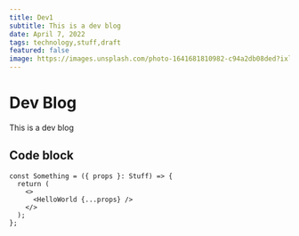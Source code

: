 ```yaml
---
title: Dev1
subtitle: This is a dev blog
date: April 7, 2022
tags: technology,stuff,draft
featured: false
image: https://images.unsplash.com/photo-1641681810982-c94a2db08ded?ixlib=rb-1.2.1&ixid=MnwxMjA3fDB8MHx0b3BpYy1mZWVkfDE2fHJuU0tESHd3WVVrfHxlbnwwfHx8fA%3D%3D&auto=format&fit=crop&w=900&q=60
---
```


# Dev Blog

This is a dev blog

## Code block

```tsx
const Something = ({ props }: Stuff) => {
  return (
    <>
      <HelloWorld {...props} />
    </>
  );
};
```
